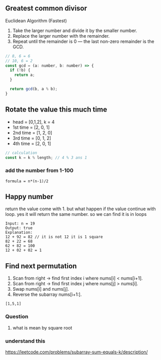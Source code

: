 ## Greatest common divisor
Euclidean Algorithm (Fastest)

1. Take the larger number and divide it by the smaller number.
2. Replace the larger number with the remainder.
3. Repeat until the remainder is 0 — the last non-zero remainder is the GCD.
```js
// 8, 6 = 6
// 10, 6 = 2
const gcd = (a: number, b: number) => {
  if (!b) {
    return a;
  }

  return gcd(b, a % b);
}
```

## Rotate the value this much time
* head = [0,1,2], k = 4
* 1st time = [2, 0, 1]
* 2nd time = [1, 2, 0]
* 3rd time = [0, 1, 2]
* 4th time = [2, 0, 1]

```js
// calculation
const k = k % length; // 4 % 3 ans 1
```

### add the number from 1-100
```
formula = n*(n-1)/2
```

## Happy number
return the value come with 1. but what happen if the value continue with loop.
yes it will return the same number. so we can find it is in loops
```
Input: n = 19
Output: true
Explanation:
12 + 92 = 82 // it is not 12 it is 1 square
82 + 22 = 68
62 + 82 = 100
12 + 02 + 02 = 1
```

## Find next permutation
1. Scan from right → find first index i where nums[i] < nums[i+1].
2. Scan from right → find first index j where nums[j] > nums[i].
3. Swap nums[i] and nums[j].
4. Reverse the subarray nums[i+1:].

```
[1,5,1]
```

### Question
1. what is mean by square root

### understand this
https://leetcode.com/problems/subarray-sum-equals-k/description/

